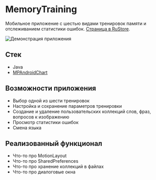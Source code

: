 # MemoryTraining
Мобильное приложение с шестью видами тренировок памяти и отслеживанием статистики ошибок. [Страница в RuStore](https://www.rustore.ru/catalog/app/com.youngsophomore).

![Демонстрация приложения](https://raw.githubusercontent.com/kirillpolonskiismurf/test/master/presentation/MemoryTraining_presentation.gif)

## Стек
- Java
- [MPAndroidChart](https://github.com/PhilJay/MPAndroidChart)
## Возможности приложения
- Выбор одной из шести тренировок
- Настройка и сохранение параметров тренировки
- Создание и удаление пользовательских коллекций слов, фраз, вопросов к изображению
- Просмотр статистики ошибок
- Смена языка
## Реализованный функционал
- Что-то про MotionLayout
- Что-то про SharedPreferences
- Что-то про хранение коллекций в файлах
- Что-то про диалоговые окна
